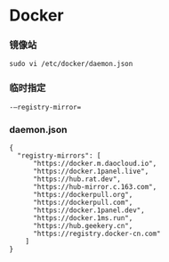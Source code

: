 # Docker

### 镜像站

```shell
sudo vi /etc/docker/daemon.json
```

### 临时指定

```shell
-–registry-mirror=
```

### daemon.json

```shell
{
  "registry-mirrors": [
      "https://docker.m.daocloud.io",
      "https://docker.1panel.live",
      "https://hub.rat.dev",
      "https://hub-mirror.c.163.com",
      "https://dockerpull.org",
      "https://dockerpull.com",
      "https://docker.1panel.dev",
      "https://docker.1ms.run",
      "https://hub.geekery.cn",
      "https://registry.docker-cn.com"
    ]
}
```



